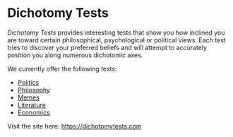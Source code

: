 # Dichotomy Tests
_Dichotomy Tests_ provides interesting tests that show you how inclined you are toward certain philosophical, psychological or political views. Each test tries to discover your preferred beliefs and will attempt to accurately position you along numerous dichotomic axes.

We currently offer the following tests:

* [Politics](https://dichotomytests.com/test.html?id=5)
* [Philosophy](https://dichotomytests.com/test.html?id=0)
* [Memes](https://dichotomytests.com/test.html?id=4)
* [Literature](https://dichotomytests.com/test.html?id=3)
* [Economics](https://dichotomytests.com/test.html?id=1)

Visit the site here: <https://dichotomytests.com>
